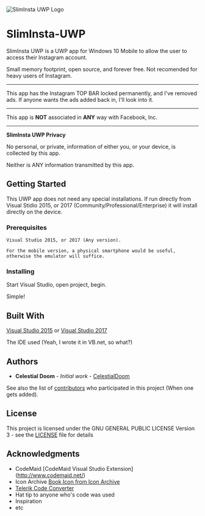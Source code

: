 ![SlimInsta UWP Logo](https://s19.postimg.cc/gczb8qoqr/App_Tile_Icon_Slimnsta_UWP.png)
# SlimInsta-UWP

SlimInsta UWP is a UWP app for Windows 10 Mobile to allow the user to access their Instagram account.

Small memory footprint, open source, and forever free. Not recomended for heavy users of Instagram.
***
This app has the Instagram TOP BAR locked permanently, and I've removed ads.
If anyone wants the ads added back in, I'll look into it.
***
This app is **NOT** associated in **ANY** way with Facebook, Inc.
***
__SlimInsta UWP Privacy__

No personal, or private, information of either you, or your device, is collected by this app.

Neither is ANY information transmitted by this app.

## Getting Started

This UWP app does not need any special installations. If run directly from Visual Stidio 2015, or 2017 (Community/Professional/Enterprise) it will install directly on the device.

### Prerequisites

```
Visual Studio 2015, or 2017 (Any version).

For the mobile version, a physical smartphone would be useful, otherwise the emulator will suffice.
```

### Installing

Start Visual Studio, open project, begin.

Simple!

## Built With

 [Visual Studio 2015](http://www.visualstudio.com/vs/) or [Visual Studio 2017](http://www.visualstudio.com/vs/)
 
The IDE used (Yeah, I wrote it in VB.net, so what?)

## Authors

* **Celestial Doom** - *Initial work* - [CelestialDoom](https://github.com/CelestialDoom)

See also the list of [contributors](https://github.com/CelestialDoom/SlimInsta-UWP/contributors) who participated in this project (When one gets added).

## License

This project is licensed under the GNU GENERAL PUBLIC LICENSE Version 3 - see the [LICENSE](LICENSE) file for details

## Acknowledgments

* CodeMaid [CodeMaid Visual Studio Extension] (http://www.codemaid.net/)
* Icon Archive [Book Icon from Icon Archive](http://www.iconarchive.com/show/ios7-icons-by-icons8/Photo-Video-Slr-Camera-icon.html)
* [Telerik Code Converter](http://converter.telerik.com/)
* Hat tip to anyone who's code was used
* Inspiration
* etc
